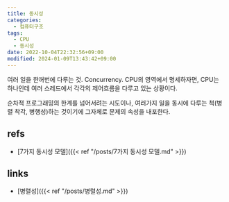 ```yaml
---
title: 동시성
categories:
  - 컴퓨터구조
tags:
  - CPU
  - 동시성
date: 2022-10-04T22:32:56+09:00
modified: 2024-01-09T13:43:42+09:00
---
```

여러 일을 한꺼번에 다루는 것. Concurrency. 
CPU의 영역에서 명세하자면, CPU는 하나인데 여러 스레드에서 각각의 제어흐름을 다루고 있는 상황이다. 

순차적 프로그래밍의 한계를 넘어서려는 시도이나, 여러가지 일을 동시에 다루는 척(병렬 착각, 병행성)하는 것이기에 그자체로 문제의 속성을 내포한다.



## refs
- [7가지 동시성 모델]({{< ref "/posts/7가지 동시성 모델.md" >}})


## links
- [병렬성]({{< ref "/posts/병렬성.md" >}})
